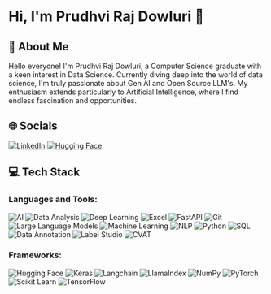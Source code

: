 # Hi, I'm Prudhvi Raj Dowluri 👋

## 🚀 About Me
Hello everyone! I'm Prudhvi Raj Dowluri, a Computer Science graduate with a keen interest in Data Science. Currently diving deep into the world of data science, I'm truly passionate about Gen AI and Open Source LLM's. My enthusiasm extends particularly to Artificial Intelligence, where I find endless fascination and opportunities.

## 🌐 Socials
[![LinkedIn](https://img.shields.io/badge/-LinkedIn-blue)](https://www.linkedin.com/in/prudhvi-raj-dowluri-412616221/)
[![Hugging Face](https://img.shields.io/badge/-HuggingFace-yellow)](https://huggingface.co/prudhvirajdowluri)


## 💻 Tech Stack

### Languages and Tools:
![AI](https://img.shields.io/badge/-AI-blue) 
![Data Analysis](https://img.shields.io/badge/-Data%20Analysis-orange) 
![Deep Learning](https://img.shields.io/badge/-Deep%20Learning-blue) 
![Excel](https://img.shields.io/badge/-Excel-green) 
![FastAPI](https://img.shields.io/badge/-FastAPI-lightgreen) 
![Git](https://img.shields.io/badge/-Git-red) 
![Large Language Models](https://img.shields.io/badge/-Large%20Language%20Models-yellow) 
![Machine Learning](https://img.shields.io/badge/-Machine%20Learning-blue)
![NLP](https://img.shields.io/badge/-NLP-blue) 
![Python](https://img.shields.io/badge/-Python-yellow) 
![SQL](https://img.shields.io/badge/-SQL-blue)
![Data Annotation](https://img.shields.io/badge/-Data%20Annotation-orange) 
![Label Studio](https://img.shields.io/badge/-Lebl%20Studio-blue) 
![CVAT](https://img.shields.io/badge/-CVAT-green) 


### Frameworks:
 ![Hugging Face](https://img.shields.io/badge/-Hugging%20Face-yellow)
 ![Keras](https://img.shields.io/badge/-Keras-red)
 ![Langchain](https://img.shields.io/badge/-Langchain-blue) 
 ![LlamaIndex](https://img.shields.io/badge/LlamaIndex-red) 
 ![NumPy](https://img.shields.io/badge/-NumPy-lightblue) 
 ![PyTorch](https://img.shields.io/badge/-PyTorch-red) 
 ![Scikit Learn](https://img.shields.io/badge/-Scikit%20Learn-orange) 
 ![TensorFlow](https://img.shields.io/badge/-TensorFlow-orange)
